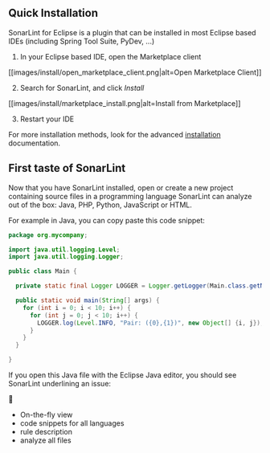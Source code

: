 ## Quick Installation

SonarLint for Eclipse is a plugin that can be installed in most Eclipse based IDEs (including Spring Tool Suite, PyDev, ...)

1.  In your Eclipse based IDE, open the Marketplace client

[[images/install/open_marketplace_client.png|alt=Open Marketplace Client]]

2. Search for SonarLint, and click _Install_

[[images/install/marketplace_install.png|alt=Install from Marketplace]]

3. Restart your IDE

For more installation methods, look for the advanced [installation](Installation) documentation.

## First taste of SonarLint

Now that you have SonarLint installed, open or create a new project containing source files in a programming language SonarLint can analyze out of the box: Java, PHP, Python, JavaScript or HTML.

For example in Java, you can copy paste this code snippet:

```java
package org.mycompany;

import java.util.logging.Level;
import java.util.logging.Logger;

public class Main {

  private static final Logger LOGGER = Logger.getLogger(Main.class.getName());

  public static void main(String[] args) {
    for (int i = 0; i < 10; i++) {
      for (int j = 0; j < 10; i++) {
        LOGGER.log(Level.INFO, "Pair: ({0},{1})", new Object[] {i, j});
      }
    }
  }

}
```

If you open this Java file with the Eclipse Java editor, you should see SonarLint underlining an issue:


:construction: 

* On-the-fly view
* code snippets for all languages
* rule description
* analyze all files
